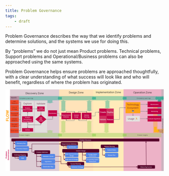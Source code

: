 ```yaml
---
title: Problem Governance
tags:
    - draft
---
```



Problem Governance describes the way that we identify problems and determine solutions, and the systems we use for doing this. 

By “problems” we do not just mean Product problems. Technical problems, Support problems and Operational/Business problems can also be approached using the same systems.

Problem Governance helps ensure problems are approached thoughtfully, with a clear understanding of what success will look like and who will benefit, regardless of where the problem has originated. 

![Problem Governance](../../assets/Problem-Governance.png)